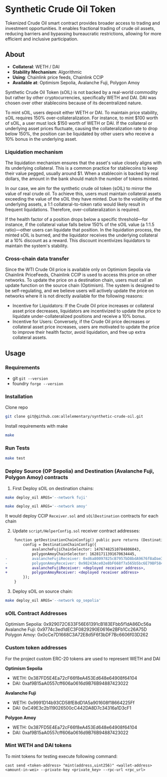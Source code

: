 # Synthetic Crude Oil Token

Tokenized Crude Oil smart contract provides broader access to trading and investment opportunities. It enables fractional trading of crude oil assets, reducing barriers and bypassing bureaucratic restrictions, allowing for more efficient and inclusive participation.

## About

- **Collateral**: WETH / DAI
- **Stability Mechanism**: Algorithmic
- **Using**: Chainlink price feeds, Chainlink CCIP
- **Available at**: Optimism Sepolia, Avalanche Fuji, Polygon Amoy

Synthetic Crude Oil Token (sOIL) is not backed by a real-world commodity but rather by other cryptocurrencies, specifically WETH and DAI. DAI was chosen over other stablecoins because of its decentralized nature.

To mint sOIL, users deposit either WETH or DAI. To maintain price stability, sOIL requires 150% over-collateralization. For instance, to mint $100 worth of sOIL, a user must lock $150 worth of WETH or DAI. If the collateral or underlying asset prices fluctuate, causing the collateralization rate to drop below 150%, the position can be liquidated by other users who receive a 10% bonus in the underlying asset.

### Liquidation mechanism

The liquidation mechanism ensures that the asset's value closely aligns with its underlying collateral. This is a common practice for stablecoins to keep their value pegged, usually around $1. When a stablecoin is backed by real dollars, the amount in the bank should match the number of tokens minted.

In our case, we aim for the synthetic crude oil token (sOIL) to mirror the value of real crude oil. To achieve this, users must maintain collateral assets exceeding the value of the sOIL they have minted. Due to the volatility of the underlying assets, a 1:1 collateral-to-token ratio would likely result in frequent liquidations. Therefore, over-collateralization is required.

If the health factor of a position drops below a specific threshold—for instance, if the collateral value falls below 150% of the sOIL value (a 1:1.5 ratio)—other users can liquidate that position. In the liquidation process, the minted sOIL is burned, and the liquidator receives the underlying collateral at a 10% discount as a reward. This discount incentivizes liquidators to maintain the system's stability.

### Cross-chain data transfer

Since the WTI Crude Oil price is available only on Optimism Sepolia via Chainlink PriceFeeds, Chainlink CCIP is used to access this price on other networks. To update the price on a destination chain, users must call an update function on the source chain (Optimism). 
The system is designed to be self-regulating, and we believe users will actively update the price on networks where it is not directly available for the following reasons:

- Incentive for Liquidators: If the Crude Oil price increases or collateral asset price decreases, liquidators are incentivized to update the price to liquidate under-collateralized positions and receive a 10% bonus.
- Incentive for Users: Conversely, if the Crude Oil price decreases or collateral asset price increases, users are motivated to update the price to improve their health factor, avoid liquidation, and free up extra collateral assets.

## Usage

### Requirements

- git `git --version`
- foundry `forge --version`

### Installation

Clone repo

```bash
git clone git@github.com:allelementary/synthetic-crude-oil.git
```

Install requirements with make

```bash
make
```

### Run Tests

```bash
make test
```

### Deploy Source (OP Sepolia) and Destination (Avalanche Fuji, Polygon Amoy) contracts

1. First Deploy sOIL on destination chains:

```bash
make deploy_oil ARGS='--network fuji'

make deploy_oil ARGS='--network amoy'
```

It would deploy CCIP `Receiver.sol` and `sOilDestination` contracts for each chain

2. Update `script/HelperConfig.sol` receiver contract addresses:

```diff
    function getDestinationChainConfig() public pure returns (DestinationChainConfig memory config) {
        config = DestinationChainConfig({
            avalancheFujiChainSelector: 14767482510784806043,
            polygonAmoyChainSelector: 16281711391670634445,
-           avalancheFujiReceiver: 0xd6a80097825cB7957bD8bdA9676f8aDae35265BC,
-           polygonAmoyReceiver: 0x98243Ace02e8bF668f7a565b5bc6E79BF584a768
+           avalancheFujiReceiver: <deployed receiver address>,
+           polygonAmoyReceiver: <deployed receiver address>
        });
    }
```

3. Deploy sOIL on source chain:

```bash
make deploy_oil ARGS='--network op_sepolia'
```

### sOIL Contract Addresses

Optimism Sepolia: 0x929072C633F56E61391cB183EFbb5f1dA86Dc56a
Avalanche Fuji: 0x9774c3ed1dEC3F0829290E0616e2BFb1Cc26A75D
Polygon Amoy: 0x0cCe7D1668C3A72E8d5F6f3bDF7Bc6606f03D262

### Custom token addresses

For the project custom ERC-20 tokens are used to represent WETH and DAI

**Optimism Sepolia**
- WETH: 0x387FD5E4Ea72cF66f8eA453Ed648e64908f64104
- DAI: 0xaf9B15aA0557cff606a0616d9B76B94887423022

**Avalanche Fuji**
- WETH: 0x9991D14b93CD58fE8dD1A5a901608f18664225Ff
- DAI: 0xC49E3c2b119026500cC442DA8D7c34316a1D3cF1

**Polygon Amoy**
- WETH: 0x387FD5E4Ea72cF66f8eA453Ed648e64908f64104
- DAI: 0xaf9B15aA0557cff606a0616d9B76B94887423022



### Mint WETH and DAI tokens

To mint tokens for testing execute following command:

```
cast send <token-address> "mint(address,uint256)" <wallet-address> <amount-in-wei> --private-key <private_key> --rpc-url <rpc_url>
```
